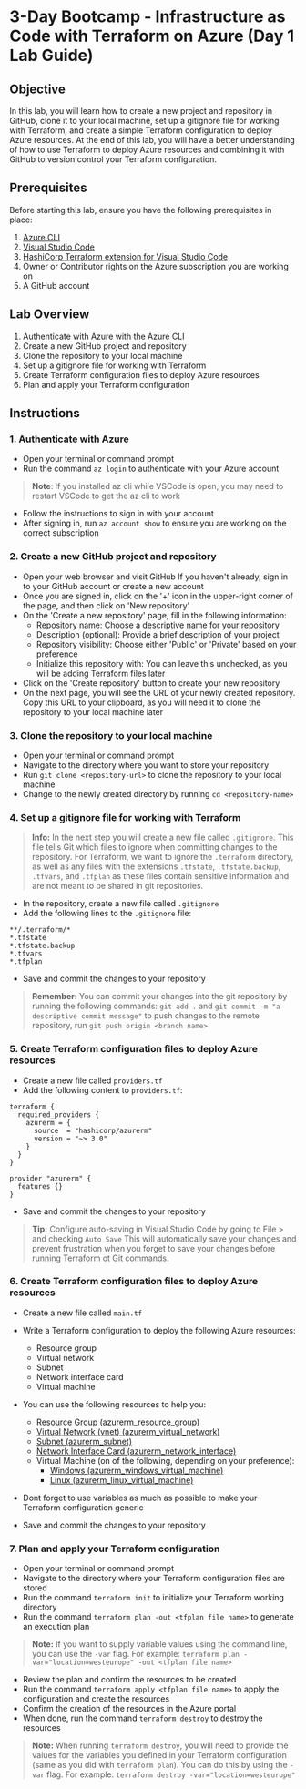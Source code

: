 # 3-Day Bootcamp - Infrastructure as Code with Terraform on Azure (Day 1 Lab Guide)

## Objective
In this lab, you will learn how to create a new project and repository in GitHub, clone it to your local machine, set up a gitignore file for working with Terraform, and create a simple Terraform configuration to deploy Azure resources. At the end of this lab, you will have a better understanding of how to use Terraform to deploy Azure resources and combining it with GitHub to version control your Terraform configuration.

## Prerequisites
Before starting this lab, ensure you have the following prerequisites in place:
1. [Azure CLI](https://docs.microsoft.com/en-us/cli/azure/install-azure-cli)
2. [Visual Studio Code](https://code.visualstudio.com/download)
3. [HashiCorp Terraform extension for Visual Studio Code](https://marketplace.visualstudio.com/items?itemName=HashiCorp.terraform)
4. Owner or Contributor rights on the Azure subscription you are working on
5. A GitHub account

## Lab Overview
1. Authenticate with Azure with the Azure CLI
2. Create a new GitHub project and repository
3. Clone the repository to your local machine
4. Set up a gitignore file for working with Terraform
5. Create Terraform configuration files to deploy Azure resources
6. Plan and apply your Terraform configuration

## Instructions

### 1. Authenticate with Azure
- Open your terminal or command prompt
- Run the command `az login` to authenticate with your Azure account
>**Note**: If you installed az cli while VSCode is open, you may need to restart VSCode to get the az cli to work
- Follow the instructions to sign in with your account
- After signing in, run `az account show` to ensure you are working on the correct subscription

### 2. Create a new GitHub project and repository
- Open your web browser and visit GitHub
If you haven't already, sign in to your GitHub account or create a new account
- Once you are signed in, click on the '+' icon in the upper-right corner of the page, and then click on 'New repository'
- On the 'Create a new repository' page, fill in the following information:
   - Repository name: Choose a descriptive name for your repository
   - Description (optional): Provide a brief description of your project
   - Repository visibility: Choose either 'Public' or 'Private' based on your preference
   - Initialize this repository with: You can leave this unchecked, as you will be adding Terraform files later
- Click on the 'Create repository' button to create your new repository
- On the next page, you will see the URL of your newly created repository. Copy this URL to your clipboard, as you will need it to clone the repository to your local machine later

### 3. Clone the repository to your local machine
- Open your terminal or command prompt
- Navigate to the directory where you want to store your repository
- Run `git clone <repository-url>` to clone the repository to your local machine
- Change to the newly created directory by running `cd <repository-name>`

### 4. Set up a gitignore file for working with Terraform

> **Info:** In the next step you will create a new file called `.gitignore`. This file tells Git which files to ignore when committing changes to the repository. For Terraform, we want to ignore the `.terraform` directory, as well as any files with the extensions `.tfstate`, `.tfstate.backup`, `.tfvars`, and `.tfplan` as these files contain sensitive information and are not meant to be shared in git repositories.

- In the repository, create a new file called `.gitignore` 
- Add the following lines to the `.gitignore` file:
```
**/.terraform/*
*.tfstate
*.tfstate.backup
*.tfvars
*.tfplan
```

- Save and commit the changes to your repository

> **Remember:** You can commit your changes into the git repository by running the following commands: `git add .` and `git commit -m "a descriptive commit message"` to push changes to the remote repository, run `git push origin <branch name>`

### 5. Create Terraform configuration files to deploy Azure resources
- Create a new file called `providers.tf`
- Add the following content to `providers.tf`:

```hcl
terraform {
  required_providers {
    azurerm = {
      source  = "hashicorp/azurerm"
      version = "~> 3.0"
    }
  }
}

provider "azurerm" {
  features {}
}
```

- Save and commit the changes to your repository

> **Tip:** Configure auto-saving in Visual Studio Code by going to File > and checking `Auto Save` This will automatically save your changes and prevent frustration when you forget to save your changes before running Terraform ot Git commands.

### 6. Create Terraform configuration files to deploy Azure resources
- Create a new file called `main.tf`
- Write a Terraform configuration to deploy the following Azure resources:
  - Resource group
  - Virtual network
  - Subnet
  - Network interface card
  - Virtual machine
- You can use the following resources to help you:

   - [Resource Group (azurerm_resource_group)](https://registry.terraform.io/providers/hashicorp/azurerm/latest/docs/resources/resource_group)
   - [Virtual Network (vnet) (azurerm_virtual_network)](https://registry.terraform.io/providers/hashicorp/azurerm/latest/docs/resources/virtual_network)
   - [Subnet (azurerm_subnet)](https://registry.terraform.io/providers/hashicorp/azurerm/latest/docs/resources/subnet)
   - [Network Interface Card (azurerm_network_interface)](https://registry.terraform.io/providers/hashicorp/azurerm/latest/docs/resources/network_interface)
  - Virtual Machine (on of the following, depending on your preference):
    - [Windows (azurerm_windows_virtual_machine)](https://registry.terraform.io/providers/hashicorp/azurerm/latest/docs/resources/windows_virtual_machine)
    - [Linux (azurerm_linux_virtual_machine)](https://registry.terraform.io/providers/hashicorp/azurerm/latest/docs/resources/linux_virtual_machine)

- Dont forget to use variables as much as possible to make your Terraform configuration generic

- Save and commit the changes to your repository

### 7. Plan and apply your Terraform configuration
- Open your terminal or command prompt
- Navigate to the directory where your Terraform configuration files are stored
- Run the command `terraform init` to initialize your Terraform working directory
- Run the command `terraform plan -out <tfplan file name>` to generate an 
execution plan
> **Note:** If you want to supply variable values using the command line, you can use the `-var` flag. For example: `terraform plan -var="location=westeurope" -out <tfplan file name>`
- Review the plan and confirm the resources to be created
- Run the command `terraform apply <tfplan file name>` to apply the configuration and create the resources
- Confirm the creation of the resources in the Azure portal
- When done, run the command `terraform destroy` to destroy the resources
> **Note:** When running `terraform destroy`, you will need to provide the values for the variables you defined in your Terraform configuration (same as you did with `terraform plan`). You can do this by using the `-var` flag. For example: `terraform destroy -var="location=westeurope"`

